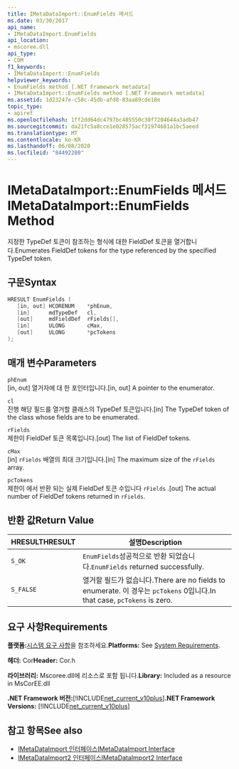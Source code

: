 ```yaml
---
title: IMetaDataImport::EnumFields 메서드
ms.date: 03/30/2017
api_name:
- IMetaDataImport.EnumFields
api_location:
- mscoree.dll
api_type:
- COM
f1_keywords:
- IMetaDataImport::EnumFields
helpviewer_keywords:
- EnumFields method [.NET Framework metadata]
- IMetaDataImport::EnumFields method [.NET Framework metadata]
ms.assetid: 1d23247e-c58c-45db-afd8-83aa89cde18e
topic_type:
- apiref
ms.openlocfilehash: 1ff2dd64dc4797bc485550c30f7204644a3adb47
ms.sourcegitcommit: da21fc5a8cce1e028575acf31974681a1bc5aeed
ms.translationtype: MT
ms.contentlocale: ko-KR
ms.lasthandoff: 06/08/2020
ms.locfileid: "84492280"
---
```

# <a name="imetadataimportenumfields-method"></a><span data-ttu-id="748f7-102">IMetaDataImport::EnumFields 메서드</span><span class="sxs-lookup"><span data-stu-id="748f7-102">IMetaDataImport::EnumFields Method</span></span>
<span data-ttu-id="748f7-103">지정한 TypeDef 토큰이 참조하는 형식에 대한 FieldDef 토큰을 열거합니다.</span><span class="sxs-lookup"><span data-stu-id="748f7-103">Enumerates FieldDef tokens for the type referenced by the specified TypeDef token.</span></span>  
  
## <a name="syntax"></a><span data-ttu-id="748f7-104">구문</span><span class="sxs-lookup"><span data-stu-id="748f7-104">Syntax</span></span>  
  
```cpp  
HRESULT EnumFields (
   [in, out] HCORENUM    *phEnum,
   [in]      mdTypeDef   cl,
   [out]     mdFieldDef  rFields[],
   [in]      ULONG       cMax,
   [out]     ULONG       *pcTokens  
);  
```  
  
## <a name="parameters"></a><span data-ttu-id="748f7-105">매개 변수</span><span class="sxs-lookup"><span data-stu-id="748f7-105">Parameters</span></span>  
 `phEnum`  
 <span data-ttu-id="748f7-106">[in, out] 열거자에 대 한 포인터입니다.</span><span class="sxs-lookup"><span data-stu-id="748f7-106">[in, out] A pointer to the enumerator.</span></span>  
  
 `cl`  
 <span data-ttu-id="748f7-107">진행 해당 필드를 열거할 클래스의 TypeDef 토큰입니다.</span><span class="sxs-lookup"><span data-stu-id="748f7-107">[in] The TypeDef token of the class whose fields are to be enumerated.</span></span>  
  
 `rFields`  
 <span data-ttu-id="748f7-108">제한이 FieldDef 토큰 목록입니다.</span><span class="sxs-lookup"><span data-stu-id="748f7-108">[out] The list of FieldDef tokens.</span></span>  
  
 `cMax`  
 <span data-ttu-id="748f7-109">[in] `rFields` 배열의 최대 크기입니다.</span><span class="sxs-lookup"><span data-stu-id="748f7-109">[in] The maximum size of the `rFields` array.</span></span>  
  
 `pcTokens`  
 <span data-ttu-id="748f7-110">제한이 에서 반환 되는 실제 FieldDef 토큰 수입니다 `rFields` .</span><span class="sxs-lookup"><span data-stu-id="748f7-110">[out] The actual number of FieldDef tokens returned in `rFields`.</span></span>  
  
## <a name="return-value"></a><span data-ttu-id="748f7-111">반환 값</span><span class="sxs-lookup"><span data-stu-id="748f7-111">Return Value</span></span>  
  
|<span data-ttu-id="748f7-112">HRESULT</span><span class="sxs-lookup"><span data-stu-id="748f7-112">HRESULT</span></span>|<span data-ttu-id="748f7-113">설명</span><span class="sxs-lookup"><span data-stu-id="748f7-113">Description</span></span>|  
|-------------|-----------------|  
|`S_OK`|<span data-ttu-id="748f7-114">`EnumFields`성공적으로 반환 되었습니다.</span><span class="sxs-lookup"><span data-stu-id="748f7-114">`EnumFields` returned successfully.</span></span>|  
|`S_FALSE`|<span data-ttu-id="748f7-115">열거할 필드가 없습니다.</span><span class="sxs-lookup"><span data-stu-id="748f7-115">There are no fields to enumerate.</span></span> <span data-ttu-id="748f7-116">이 경우는 `pcTokens` 0입니다.</span><span class="sxs-lookup"><span data-stu-id="748f7-116">In that case, `pcTokens` is zero.</span></span>|  
  
## <a name="requirements"></a><span data-ttu-id="748f7-117">요구 사항</span><span class="sxs-lookup"><span data-stu-id="748f7-117">Requirements</span></span>  
 <span data-ttu-id="748f7-118">**플랫폼:**[시스템 요구 사항](../../get-started/system-requirements.md)을 참조하세요.</span><span class="sxs-lookup"><span data-stu-id="748f7-118">**Platforms:** See [System Requirements](../../get-started/system-requirements.md).</span></span>  
  
 <span data-ttu-id="748f7-119">**헤더:** Cor</span><span class="sxs-lookup"><span data-stu-id="748f7-119">**Header:** Cor.h</span></span>  
  
 <span data-ttu-id="748f7-120">**라이브러리:** Mscoree.dll에 리소스로 포함 됩니다.</span><span class="sxs-lookup"><span data-stu-id="748f7-120">**Library:** Included as a resource in MsCorEE.dll</span></span>  
  
 <span data-ttu-id="748f7-121">**.NET Framework 버전:**[!INCLUDE[net_current_v10plus](../../../../includes/net-current-v10plus-md.md)]</span><span class="sxs-lookup"><span data-stu-id="748f7-121">**.NET Framework Versions:** [!INCLUDE[net_current_v10plus](../../../../includes/net-current-v10plus-md.md)]</span></span>  
  
## <a name="see-also"></a><span data-ttu-id="748f7-122">참고 항목</span><span class="sxs-lookup"><span data-stu-id="748f7-122">See also</span></span>

- [<span data-ttu-id="748f7-123">IMetaDataImport 인터페이스</span><span class="sxs-lookup"><span data-stu-id="748f7-123">IMetaDataImport Interface</span></span>](imetadataimport-interface.md)
- [<span data-ttu-id="748f7-124">IMetaDataImport2 인터페이스</span><span class="sxs-lookup"><span data-stu-id="748f7-124">IMetaDataImport2 Interface</span></span>](imetadataimport2-interface.md)
